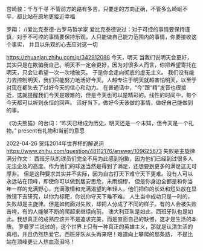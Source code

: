 
宫崎骏：千与千寻
不管前方的路有多苦，只要走的方向正确，不管多么崎岖不平，都比站在原地更接近幸福

罗翔：   //爱比克泰德-古罗马哲学家
爱比克泰德说过：对于可控的事情要保持谨慎，对于不可控的事情要保持乐观，人只能做自己能力范围内的事情，你要接收这个事实，
  并且以乐观的心去应对这一切


https://zhuanlan.zhihu.com/p/342912088
今天，明天
当我们说明天会更好，其实只是在欺骗我自己。明天不一定会更好，因为对很多人而言，你把希望寄托在明天，只会让希望一次一次地破灭。
  于是你会走向彻底的虚无主义。
我们没有能力去控制明天，我们只能努力地活好今天。人越专注于明天就越害怕明天，以至于对现在都失去了过好今天的信心和动力。
在普通话中，“今”跟“精”发音也很接近，这就提醒我们今天是艰难的，但是今天也可以是精彩的。线性的时间中，每个今天都可以听到永恒的回声。
   活好当下，做好今天该做的事情，做好自己能做到的事。

《功夫熊猫》的台词：“昨天已经成为历史，明天还是一个未知，但今天是一个礼物。”  present有礼物和当前的意思


2022-04-26
贺炜2014年世界杯的解说词
https://www.zhihu.com/question/48112176/answer/109625673
失败是主旋律
满分作文：
西班牙队的球员们完全不用为此感到抱歉，因为他们已经到过很多人无法企及的高度。作为他们的球迷当然是得到了满足，还想要到更多的满足这无可厚非。
但是这种要求其实并不实际，因为自古打天下难守天下更难。没有人可以永远站在顶峰，即使你可以做到居安思危，未雨绸缪，
但是你身边全都是和你当年一样的充满野心，充满激情和充满渴望的年轻人，他们把你的长处和短处放在显微镜下去研究，以你为标靶，你说你守天下难不难。
人生当中成功只是一时的，失败却是主旋律。但是如何面对失败，却把人分成了不同的样子。有的人会被失败击垮，有的人能够不断的爬起来继续向前。
澳大利亚队是如此，西班牙队也是如此。我想真正的成熟应该并不是追求完美，而是直面自己的缺憾，这才是生活的本质。
罗曼罗兰说过的，这个世界上只有一种真正的英雄主义，那就是认清生活的真相，并且仍然热爱它。西班牙队从头再来吧！难道向上攀爬的那条路，
不是比站在顶峰更让人热血澎湃吗！

